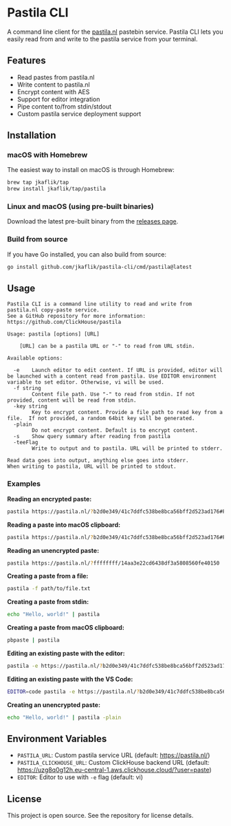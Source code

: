 # Pastila CLI

A command line client for the [pastila.nl](https://pastila.nl) pastebin service.
Pastila CLI lets you easily read from and write to the pastila service from your terminal.

## Features

- Read pastes from pastila.nl
- Write content to pastila.nl
- Encrypt content with AES
- Support for editor integration
- Pipe content to/from stdin/stdout
- Custom pastila service deployment support

## Installation

### macOS with Homebrew

The easiest way to install on macOS is through Homebrew:

```bash
brew tap jkaflik/tap
brew install jkaflik/tap/pastila
```

### Linux and macOS (using pre-built binaries)

Download the latest pre-built binary from the [releases page](https://github.com/jkaflik/pastila-cli/releases).

### Build from source

If you have Go installed, you can also build from source:

```bash
go install github.com/jkaflik/pastila-cli/cmd/pastila@latest
```

## Usage

```
Pastila CLI is a command line utility to read and write from pastila.nl copy-paste service.
See a GitHub repository for more information: https://github.com/ClickHouse/pastila

Usage: pastila [options] [URL]

	[URL] can be a pastila URL or "-" to read from URL stdin.

Available options:

  -e	Launch editor to edit content. If URL is provided, editor will be launched with a content read from pastila. Use EDITOR environment variable to set editor. Otherwise, vi will be used.
  -f string
    	Content file path. Use "-" to read from stdin. If not provided, content will be read from stdin.
  -key string
    	Key to encrypt content. Provide a file path to read key from a file.  If not provided, a random 64bit key will be generated.
  -plain
    	Do not encrypt content. Default is to encrypt content.
  -s	Show query summary after reading from pastila
  -teeFlag
    	Write to output and to pastila. URL will be printed to stderr.

Read data goes into output, anything else goes into stderr.
When writing to pastila, URL will be printed to stdout.
```

### Examples

**Reading an encrypted paste:**
```bash
pastila https://pastila.nl/?b2d0e349/41c7ddfc538be8bca56bff2d523ad176#PCzfMCI06OLQD+OA3D94qA==
```

**Reading a paste into macOS clipboard:**
```bash
pastila https://pastila.nl/?b2d0e349/41c7ddfc538be8bca56bff2d523ad176#PCzfMCI06OLQD+OA3D94qA== | pbcopy
```

**Reading an unencrypted paste:**
```bash
pastila https://pastila.nl/?ffffffff/14aa3e22cd6438df3a5808560fe40150
```

**Creating a paste from a file:**
```bash
pastila -f path/to/file.txt
```

**Creating a paste from stdin:**
```bash
echo "Hello, world!" | pastila
```

**Creating a paste from macOS clipboard:**
```bash
pbpaste | pastila
```

**Editing an existing paste with the editor:**
```bash
pastila -e https://pastila.nl/?b2d0e349/41c7ddfc538be8bca56bff2d523ad176#PCzfMCI06OLQD+OA3D94qA==
```

**Editing an existing paste with the VS Code:**
```bash
EDITOR=code pastila -e https://pastila.nl/?b2d0e349/41c7ddfc538be8bca56bff2d523ad176#PCzfMCI06OLQD+OA3D94qA==
```

**Creating an unencrypted paste:**
```bash
echo "Hello, world!" | pastila -plain
```

## Environment Variables

- `PASTILA_URL`: Custom pastila service URL (default: https://pastila.nl/)
- `PASTILA_CLICKHOUSE_URL`: Custom ClickHouse backend URL (default: https://uzg8q0g12h.eu-central-1.aws.clickhouse.cloud/?user=paste)
- `EDITOR`: Editor to use with `-e` flag (default: vi)

## License

This project is open source. See the repository for license details.
